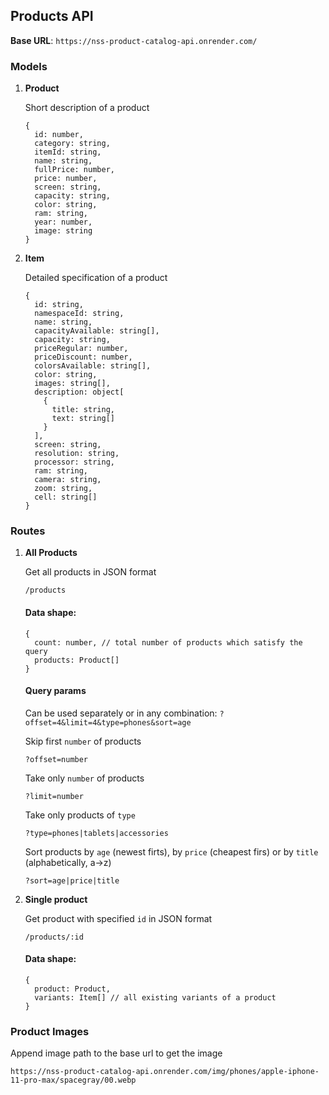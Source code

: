 ## Products API

**Base URL**: `https://nss-product-catalog-api.onrender.com/`


### Models

1. **Product**

    Short description of a product

    ```
    {
      id: number,
      category: string,
      itemId: string,
      name: string,
      fullPrice: number,
      price: number,
      screen: string,
      capacity: string,
      color: string,
      ram: string,
      year: number,
      image: string
    }
    ```

2. **Item**

    Detailed specification of a product

    ```
    {
      id: string,
      namespaceId: string,
      name: string,
      capacityAvailable: string[],
      capacity: string,
      priceRegular: number,
      priceDiscount: number,
      colorsAvailable: string[],
      color: string,
      images: string[],
      description: object[
        {
          title: string,
          text: string[]
        }
      ],
      screen: string,
      resolution: string,
      processor: string,
      ram: string,
      camera: string,
      zoom: string,
      cell: string[]
    }
    ```


### Routes

1. **All Products**

    Get all products in JSON format
    ```
    /products
    ```

    #### Data shape:
    ```
    {
      count: number, // total number of products which satisfy the query
      products: Product[]
    }
    ```

    #### Query params
    Can be used separately or in any combination: `?offset=4&limit=4&type=phones&sort=age`

    Skip first `number` of products
    ```
    ?offset=number
    ```

    Take only `number` of products
    ```
    ?limit=number
    ```

    Take only products of `type`
    ```
    ?type=phones|tablets|accessories
    ```

    Sort products by `age` (newest firts), by `price` (cheapest firs) or by `title` (alphabetically, a->z)
    ```
    ?sort=age|price|title
    ```


2. **Single product**

    Get product with specified `id` in JSON format
    ```
    /products/:id
    ```

    #### Data shape:
    ```
    {
      product: Product,
      variants: Item[] // all existing variants of a product
    }
    ```


### Product Images

Append image path to the base url to get the image

```
https://nss-product-catalog-api.onrender.com/img/phones/apple-iphone-11-pro-max/spacegray/00.webp
```
